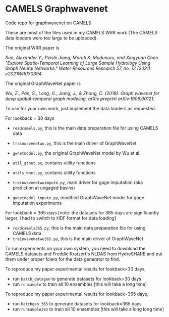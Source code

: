 # CAMELS Graphwavenet
Code repo for graphwavenet on CAMELS

These are most of the files used in my CAMELS WRR work (The CAMELS data loaders were too large to be uploaded).

The original WRR paper is 

*Sun, Alexander Y., Peishi Jiang, Maruti K. Mudunuru, and Xingyuan Chen. "Explore Spatio‐Temporal Learning of Large Sample Hydrology Using Graph Neural Networks." Water Resources Research 57, no. 12 (2021): e2021WR030394.*

The original GraphWaveNet paper is 

*Wu, Z., Pan, S., Long, G., Jiang, J., & Zhang, C. (2019). Graph wavenet for deep spatial-temporal graph modeling. arXiv preprint arXiv:1906.00121.*


To use for your own work, just implement the data loaders as requested.

For lookback = 30 days

- `readcamels.py`, this is the main data preparation file for using CAMELS data
- `trainwavenetwu.py`, this is the main driver of GraphWaveNet
- `gwnetmodel.py`, the original GraphWaveNet model by Wu et al.
- `util_gtnet.py`, contains utility functions
- `utils_wnet.py`, contains utility functions

- `trainwavenetwuimpute.py`, main driver for gage imputation (aka prediction at ungaged basins)
- `gwnetmodel_impute.py`, modified GraphWaveNet model for gage imputation experiments

For lookback = 365 days [note: the datasets for 365 days are significantly larger. I had to switch to HDF format for data loading]

- `readcamels365.py`, this is the main data preparation file for using CAMELS data
- `trainwavenetwu365.py`, this is the main driver of GraphWaveNet

To run experiments on your own system, you need to download the CAMELS datasets and Freddie Kratzert's NLDAS from HydroSHARE and put them under proper folers for the data generator to find.

To reproduce my paper experimental results for lookback=30 days,

- run `batch_datagen` to generate datasets for lookback=30 days
- run `runsample` to train all 10 ensembles [this will take a long time]

To reproduce my paper experimental results for lookback=365 days,

- run `batchgen_365` to generate datasets for lookback=365 days
- run `runsample365` to train all 10 ensembles [this will take a long long time]





